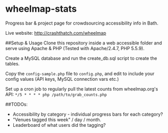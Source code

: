 # wheelmap-stats
Progress bar &amp; project page for crowdsourcing accessibility info in Bath.

Live website: http://crashthatch.com/wheelmap


##Setup & Usage
Clone this repository inside a web accessible folder and serve using Apache & PHP (Tested with Apache/2.4.7, PHP 5.5.9).

Create a MySQL database and run the create_db.sql script to create the tables.

Copy the `config-sample.php` file to `config.php`, and edit to include your config values (API keys, MySQL connection vars etc.)

Set up a cron job to regularly pull the latest counts from wheelmap.org's API: `*/5 * * * * php /path/to/grab_counts.php`

##TODOs:
 - Accessibility by category - individual progress bars for each category?
 - "Venues tagged this week" / day / month.
 - Leaderboard of what users did the tagging?
 
